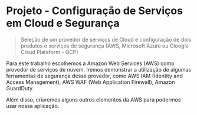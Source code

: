 # Projeto - Configuração de Serviços em Cloud e Segurança

> Seleção de um provedor de serviços de Cloud e configuração de dois produtos e
> serviços de segurança (AWS, Microsoft Azure ou Gloogle Cloud Plataform - GCP)


Para este trabalho escolhemos a Amazon Web Services (AWS) como provedor de
serviços de nuvem. Iremos demonstrar a utilização de algumas ferramentas de
segurança desse provedor, como AWS IAM (Identity and Access Management), AWS WAF
(Web  Application Firewall), Amazon GuardDuty.

Além disso, criaremos alguns outros elementos da AWS para podermos usar nossa
aplicação.
